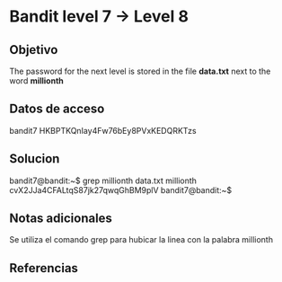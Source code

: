 # Bandit level 7 → Level 8

## Objetivo
The password for the next level is stored in the file **data.txt** next to the word **millionth**

## Datos de acceso
bandit7
HKBPTKQnIay4Fw76bEy8PVxKEDQRKTzs
## Solucion

bandit7@bandit:~$ grep millionth data.txt
millionth       cvX2JJa4CFALtqS87jk27qwqGhBM9plV
bandit7@bandit:~$


## Notas adicionales
Se utiliza el comando grep para hubicar la linea con la palabra millionth

## Referencias
